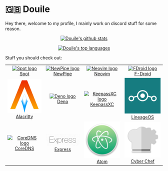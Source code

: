 # 🇬🇧 Douile
Hey there, welcome to my profile, I mainly work on discord stuff for some reason.

<p align="center"><a href="https://github.com/anuraghazra/github-readme-stats" aria-label="Link to create your own github stats image"><img alt="Douile's github stats" src="https://github-readme-stats.vercel.app/api?username=Douile&show_icons=true&theme=dark&hide_border=true&include_all_commits=true&bg_color=0d1117" /></a></p>
<p align="center"><a href="https://github.com/anuraghazra/github-readme-stats" aria-label="Link to create your own github stats image"><img alt="Douile's top languages" src="https://github-readme-stats.vercel.app/api/top-langs/?username=douile&theme=dark&langs_count=10&hide=sourcepawn&layout=compact&hide_border=true&card_width=445&bg_color=0d1117" /></a></p>

Stuff you should check out:
<table><tbody align="center">
<tr>
<td><a href="https://github.com/xou816/spot"><img alt="Spot logo" src="https://raw.githubusercontent.com/xou816/spot/5808338c8cf43839d90ef7c0134e7e84fe321b2e/data/hicolor/scalable/apps/dev.alextren.Spot.svg" width="164"><br>Spot</a></td>
<td><a href="https://github.com/TeamNewPipe/NewPipe"><img alt="NewPipe logo" src="https://raw.githubusercontent.com/TeamNewPipe/NewPipe/c9e0bf4f0255c96b112406bb3ae36bb1a7a84e4d/assets/new_pipe_icon_5.svg" width="164"><br>NewPipe</a></td>
<td><a href="https://github.com/neovim/neovim"><img alt="Neovim logo" src="https://raw.githubusercontent.com/neovim/neovim.github.io/64847b55443a3aff37ec07b3802ab9d0bbaf3d5e/logos/neovim-mark.svg" width="164"><br>Neovim</a></td>
<td><a href="https://gitlab.com/fdroid/fdroidclient"><img alt="FDroid logo" src="https://raw.githubusercontent.com/f-droid/fdroid-website/7899841733acc1b82747faaa94aade299dcb68f7/assets/android-chrome-256x256.png" width="164"><br>F-Droid</a></td>
</tr>
<tr>
<td><a href="https://github.com/alacritty/alacritty"><img alt="Alacritty logo" src="https://raw.githubusercontent.com/alacritty/alacritty/40bcdb11335cc49d4d42694b953be746cb383cb9/extra/logo/alacritty-simple.svg" width="164"><br>Alacritty</a></td>
<td><a href="https://github.com/denoland/deno"><img alt="Deno logo" src="https://raw.githubusercontent.com/denoland/deno/e7b7129b7a92b7500ded88f8f5baa25a7f59e56e/docs/images/deno3.png" width="164"><br>Deno</a></td>
<td><a href="https://github.com/keepassxreboot/keepassxc"><img alt="KeepassXC logo" src="https://raw.githubusercontent.com/keepassxreboot/keepassxc/805574cac1c5295b37541c67d150eaf247e845b2/share/icons/application/scalable/apps/keepassxc-unlocked.svg" width="164"><br>KeepassXC</a></td>
<td><a href="https://lineageos.org/"><img alt="LineageOS logo" src="https://raw.githubusercontent.com/LineageOS/lineage_wiki/634db326a20d41ee2f1946781a9e99396f6fbbd0/images/logo.png" width="164"><br>LineageOS</a></href>
</tr>
<tr>
<td><a href="https://github.com/coredns/coredns"><img alt="CoreDNS logo" src="https://raw.githubusercontent.com/coredns/coredns.io/87e729b96b95baf3ba1d907aab5cbe658536e6ad/static/images/favicon.png" width="164"><br>CoreDNS</a></td><td><a href="https://github.com/expressjs/express"><img alt="Express logo" src="https://raw.githubusercontent.com/expressjs/expressjs.com/c2b8ecf5d9235780917f92995dec4cd9ca22f103/images/express-facebook-share.png" width="164"><br>Express</a></td>
<td><a href="https://github.com/atom/atom"><img alt="Atom logo" src="https://raw.githubusercontent.com/atom/atom/2ad9e99c95f21ed08b47f5b99fd1a9a8195ead26/resources/app-icons/stable/png/256.png" width="164"><br>Atom</a></td>
<td><a href="https://github.com/gchq/CyberChef"><img alt="CyberChef logo" src="https://raw.githubusercontent.com/gchq/CyberChef/7c057ad254de5bbe6228ba7eaf8bf6a96d608546/src/web/static/images/logo/cyberchef_hat.svg" width="164"><br>Cyber Chef</a></td>
</tr>
</tbody></table>

